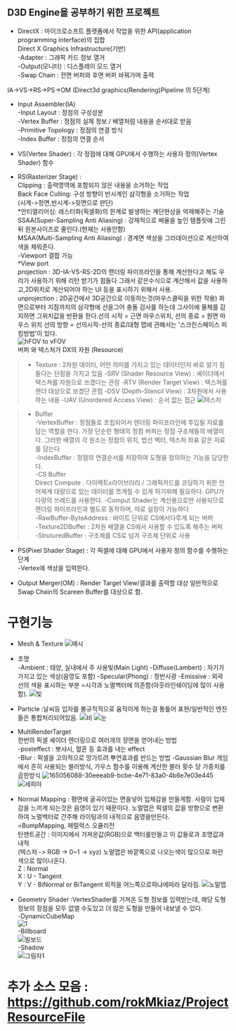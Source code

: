 ## D3D Engine을 공부하기 위한 프로젝트

- DirectX : 마이크로소프트 플랫폼에서 작업을 위한 API(application programming interface)의 집합\
Direct X Graphics Infrastructure(기반)\
-Adapter : 그래픽 카드 정보 열거\
-Output(모니터) : 디스플레이 모드 열거\
-Swap Chain  : 전면 버퍼와 후면 버퍼 바꿔가며 출력

 IA->VS->RS->PS->OM  (Direct3d graphics(Rendering)Pipeline 의 5단계)
 
 * Input Assembler(IA)\
-Input Layout : 정점의 구성성분\
-Vertex Buffer : 정점의 실제 정보 / 배열처럼 내용을 순서대로 받음\
-Primitive Topology : 정점의 연결 방식\
-Index Buffer : 정점의 연결 순서

 * VS(Vertex Shader) : 각 정점에 대해 GPU에서 수행하는 사용자 정의(Vertex Shader) 함수

 * RS(Rasterizer Stage) : \
  Clipping : 출력영역에 포함되지 않은 내용을 소거하는 작업\
  Back Face Culling: 구성 방향이 반시계인 삼각형을 소거하는 작업\
   (시계->정면,반시계->뒷면으로 판단)\
  *안티앨리어싱: 레스터화(픽셀화)의 한계로 발생하는 계단현상을 억제해주는 기술\
  SSAA(Super-Sampling Anti Aliasing) : 강제적으로 배율을 높인 템플릿에 그린 뒤 원본사이즈로 줄인다.(현재는 사용안함)\
  MSAA(Multi-Sampling Anti Aliasing) : 경계면 색상을 그라데이션으로 계산하여 색을 채워준다.\
-Viewport 결합 가능\
 *View port\
projection : 3D-IA-VS-RS-2D의 랜더링 파이프라인을 통해 계산한다고 해도 우리가 사용하기 위해 리턴 받기가 힘들다 그래서 같은수식으로 계산해서 값을 사용하고,2D위치로 계산되어야 하는  UI 등을 표시하기 위해서 사용.\
unprojection : 2D공간에서 3D공간으로 이동하는것(마우스클릭을 위한 작용) 화면으로부터 지점까지의 삼각형에 선을그어 충돌 검사를 하는데 그사이에 물체를
	감지하면  그위치값을 반환을 한다.선의 시작 = 근면 마우스위치, 선의 종료 = 원면 마우스 위치 선의 방향 = 선의시작-선의 종료/대형 맵에 관해서는 '스크린스페이스 피킹방법'이 있다.\
![hFOV to vFOV](https://user-images.githubusercontent.com/93506849/166220045-471e5f18-2170-4c00-bf25-b1dc720ebe18.png)
\
버퍼 와 텍스처가 DX의 자원 (Resource)
> + Texture : 2차원 데이터, 어떤 의미를 가지고 있는 데이터인지 바로 알기 힘들다는 단점을 가지고 있음
  -SRV (Shader Resource View) : 셰이더에서 텍스쳐를 자원으로 쓰겠다는 관점 
  -RTV (Render Target View) : 텍스쳐를 렌더 대상으로 보겠단 관점 
  -DSV (Depth-Stencil View) :  3차원에서 사용하는 내용
  -UAV (Unordered Access View) : 순서 없는 접근
  ![텍스처](https://user-images.githubusercontent.com/93506849/165050345-e6992aaf-a3ba-4e8e-98cc-b07bb6227bb7.JPG)
  
>  + Buffer\
  -VertexBuffer : 정점들로 조립되어서 렌더링 파이프라인에 투입될 자료를 담는 역할을 한다. 가장 단순한 형태의 정점 버퍼는 정점 구조체들의 배열이다. 그러한 배열의 각 원소는 정점의 위치, 법선 벡터, 텍스처 좌표 같은 자료를 담는다\
  -IndexBuffer : 정점의 연결순서를 저장하여 도형을 정의하는 기능을 담당한다.\
-CS Buffer\
Direct Compute : 다이렉트x라이브러리 / 그래픽카드를 코딩하기 위한 언어체계
		대량으로 있는 데이터를 쪼개질 수 있게 하기위해 필요하다. GPU가 다량의 쓰레드를 사용한다.
	 -Comput Shader는 계산용으로만 사용되므로 렌더링 파이프라인과 별도로 동작하며, 따로 설정이 가능하다\
	 -RawBuffer-ByteAddress : 바이트 단위로 CS에서다루게 되는 버퍼\
	 -Texture2DBuffer : 2차원 배열을 CS에서 사용할 수 있도록 해주는 버퍼\
	 -StruturedBuffer : 구조체를 CS로 넘겨 구조체 단위로 사용

 * PS(Pixel Shader Stage) : 각 픽셀에 대해 GPU에서 사용자 정의 함수를 수행하는 단계\
-Vertex에 색상을 입력한다.

 * Output Merger(OM) : Render Target View/결과를 출력할 대상 일반적으로 Swap Chain의 Scareen Buffer를 대상으로 함.



# 구현기능
- Mesh & Texture
![매시](https://user-images.githubusercontent.com/93506849/166215380-2f7a3a23-e36e-4fc2-94c9-f5ce3fe126a3.JPG)

- 조명\
 -Ambient : 태양, 실내에서 주 사용빛(Main Light)
 -Diffuse(Lambert) : 자기가 가지고 있는 색상(음영도 포함)
 -Specular(Phong) : 정반사광
 -Emissive : 외곽선의 색을 표시하는 부분 =시각과 노멀백터에 의존함(아웃라인쉐이딩에 많이 사용함).
 ![빛](https://user-images.githubusercontent.com/93506849/165054425-eabae885-1037-4491-8d05-3a397781ce7c.JPG)

- Particle :날씨등 입자를 불규칙적으로 움직이게 하는걸 통틀어 표현/일반적인 엔진들은 통합처리되어있음.
![비](https://user-images.githubusercontent.com/93506849/166085134-94b2bd2d-cc6d-4a33-b700-dac700464cee.gif)
![눈](https://user-images.githubusercontent.com/93506849/166085147-99ad4ae7-8987-4d45-8861-1a89ce65676a.gif)


- MultiRenderTarget \
한번의 픽셀 셰이더 렌더링으로 여러개의 장면을 얻어내는 방법\
-posteffect : 뽀샤시, 혈흔 등 효과를 내는 effect\
-Blur : 픽셀을 고의적으로 망가트려 뿌연효과를 만드는 방법
-Gaussian Blur 게임에서 흔히 사용되는 블러방식, 가우스 함수를 이용해 계산한 블러 횟수 당 가중치를 곱한방식
![165056088-30eeeab9-bcbe-4e71-83a0-4b6e7e03e445](https://user-images.githubusercontent.com/93506849/166214637-916cd5f3-2369-4404-a472-32a0700ab328.jpg)
![세피아](https://user-images.githubusercontent.com/93506849/166214655-eaa88894-6852-4760-a3d8-e3703ef862b9.JPG)


- Normal Mapping : 평면에 굴곡이있는 면을넣어 입체감을 만들게함. 사람이 입체감을 느끼게 되는것은 음영이 있기 때문이다. 노멀맵은 픽셀의 값을 방향으로 변환하여 노멀백터로 간주해 라이팅과의 내적으로 음영을만든다.\
	=BumpMapping, 페럴럭스 오큘리전\
  탄잰트공간 : 이미지에서 가져온값(RGB)으로 백터를만들고 이 값들로과 조명값과 내적\
	(텍스처 -> RGB -> 0~1 -> xyz) 노멀맵은 바깥쪽으로 나오는색이 많으므로 파란색으로 많이나온다. \
	Z : Normal\
	X : U - Tangent\
	Y : V - BiNormal or BiTangent 외적을 어느쪽으로하냐에따라 달라짐.
![노말맵](https://user-images.githubusercontent.com/93506849/166212991-28081c94-7781-4b7f-9320-637e08c929c9.jpg)


- Geometry Shader :VertexShader를 거쳐온 도형 정보를 입력받는데, 해당 도형 정보의 정점을 모두 없앨 수도있고 더 많은 도형을 만들어 내보낼 수 있다.\
-DynamicCubeMap\
![1](https://user-images.githubusercontent.com/93506849/166083570-1482fe73-df86-4acd-a770-b728bd2e659c.JPG)\
-Billboard\
![빌보드](https://user-images.githubusercontent.com/93506849/165087939-3ed08ae1-45d8-40aa-b303-630cd00777ec.JPG)\
-Shadow\
![그림자1](https://user-images.githubusercontent.com/93506849/166084212-3bddbfb6-c968-4fd1-9124-53530b6cae9b.JPG)




# 추가 소스 모음 : https://github.com/rokMkiaz/ProjectResourceFile
